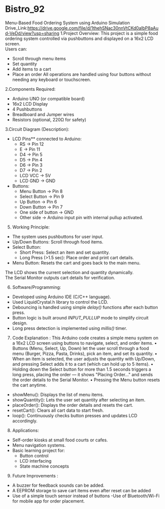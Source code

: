 # Bistro_92
Menu-Based Food Ordering System using Arduino
Simulation Drive_Link:https://drive.google.com/file/d/1thehSNac30nnVtCKd0aIbP8aAud-VeDd/view?usp=sharing
1.Project Overview:
This project is a simple food ordering system controlled via pushbuttons and displayed on a 16x2 LCD screen.  
Users can:
- Scroll through menu items
- Set quantity
- Add items to a cart
- Place an order
All operations are handled using four buttons without needing any keyboard or touchscreen.

2.Components Required:
- Arduino UNO (or compatible board)
- 16x2 LCD Display
- 4 Pushbuttons
- Breadboard and Jumper wires
- Resistors (optional, 220Ω for safety)

3.Circuit Diagram (Description):
- LCD Pins** connected to Arduino:
  - RS → Pin 12
  - E  → Pin 11
  - D4 → Pin 5
  - D5 → Pin 4
  - D6 → Pin 3
  - D7 → Pin 2
  - LCD VCC → 5V
  - LCD GND → GND
- Buttons:
  - Menu Button → Pin 8
  - Select Button → Pin 9
  - Up Button → Pin 6
  - Down Button → Pin 7
  - One side of button → GND
  - Other side → Arduino input pin with internal pullup activated.

 5. Working Principle:
- The system uses pushbuttons for user input.
- Up/Down Buttons: Scroll through food items.
- Select Button:
  - Short Press: Select an item and set quantity.
  - Long Press (>1.5 sec): Place order and print cart details.
- Menu Button: Resets the cart and goes back to the main menu.

The LCD shows the current selection and quantity dynamically.  
The Serial Monitor outputs cart details for verification.

 6. Software/Programming:
- Developed using Arduino IDE (C/C++ language).
- Used LiquidCrystal.h library to control the LCD.
- Debouncing is handled using simple *delay()* functions after each button press.
- Button logic is built around *INPUT_PULLUP* mode to simplify circuit design.
- Long press detection is implemented using *millis()* timer.

7. Code Explanation :
This Arduino code creates a simple menu system on a 16x2 LCD screen using buttons to navigate, select, and order items.
•	Buttons (Menu, Select, Up, Down) let the user scroll through a food menu (Burger, Pizza, Pasta, Drinks), pick an item, and set its quantity.
•	When an item is selected, the user adjusts the quantity with Up/Down, and pressing Select adds it to a cart (which can hold up to 5 items).
•	Holding down the Select button for more than 1.5 seconds triggers a long press, placing the order — it shows "Placing Order..." and sends the order details to the Serial Monitor.
•	Pressing the Menu button resets the cart anytime.

- showMenu(): Displays the list of menu items.
- showQuantity(): Lets the user set quantity after selecting an item.
- placeOrder(): Displays the order details and resets the cart.
- resetCart(): Clears all cart data to start fresh.
- loop(): Continuously checks button presses and updates LCD accordingly.

8. Applications:
- Self-order kiosks at small food courts or cafes.
- Menu navigation systems.
- Basic learning project for:
  - Button control
  - LCD interfacing
  - State machine concepts


9. Future Improvements :
- A buzzer for feedback sounds can be added.
- A EEPROM storage to save cart items even after reset can be added
- Use of a simple touch sensor instead of buttons 
-Use of Bluetooth/Wi-Fi for mobile app for order placement.
